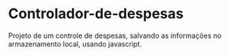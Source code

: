 # Controlador-de-despesas
Projeto de um controle de despesas, salvando as informações no armazenamento local, usando javascript.
